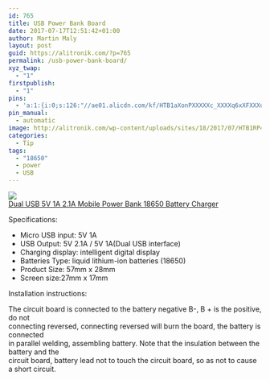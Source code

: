 ```yaml
---
id: 765
title: USB Power Bank Board
date: 2017-07-17T12:51:42+01:00
author: Martin Maly
layout: post
guid: https://alitronik.com/?p=765
permalink: /usb-power-bank-board/
xyz_twap:
  - "1"
firstpublish:
  - "1"
pins:
  - 'a:1:{i:0;s:126:"//ae01.alicdn.com/kf/HTB1aXonPXXXXXc_XXXXq6xXFXXXu/Dual-USB-font-b-5V-b-font-1A-2-1A-font-b-Mobile-b-font-font.jpg_220x220.jpg";}'
pin_manual:
  - automatic
image: http://alitronik.com/wp-content/uploads/sites/18/2017/07/HTB1RP44LFXXXXc1XXXXq6xXFXXX5.jpg
categories:
  - Tip
tags:
  - "18650"
  - power
  - USB
---
```

<a href="http://s.click.aliexpress.com/e/unufaey" target="_parent"><img src="//ae01.alicdn.com/kf/HTB1aXonPXXXXXc_XXXXq6xXFXXXu/Dual-USB-font-b-5V-b-font-1A-2-1A-font-b-Mobile-b-font-font.jpg_220x220.jpg" /><span style="display: block;">Dual USB 5V 1A 2.1A Mobile Power Bank 18650 Battery Charger</span></a>

Specifications:

  * Micro USB input: 5V 1A
  * USB Output: 5V 2.1A / 5V 1A(Dual USB interface)
  * Charging display: intelligent digital display
  * Batteries Type: liquid lithium-ion batteries (18650)
  * Product Size: 57mm x 28mm
  * Screen size:27mm x 17mm

Installation instructions:

The circuit board is connected to the battery negative B-, B + is the positive, do not  
connecting reversed, connecting reversed will burn the board, the battery is connected  
in parallel welding, assembling battery. Note that the insulation between the battery and the  
circuit board, battery lead not to touch the circuit board, so as not to cause a short circuit.